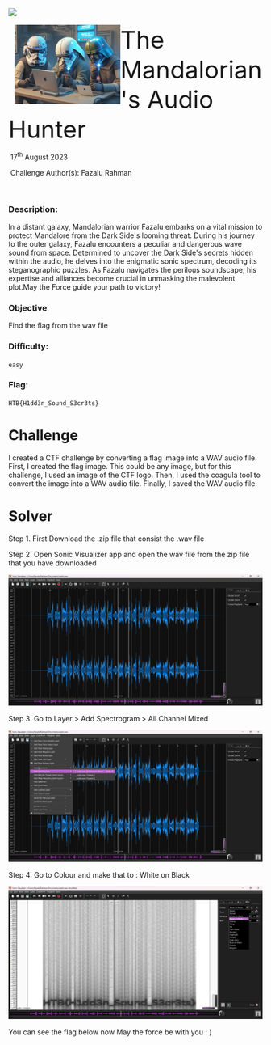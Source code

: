 ![](assets/images/banner.png)



<img src="assets/images/htb.jpg" style="width:350px;margin-left: 20px; zoom: 60%;" align=left />    	<font size="10">The Mandalorian's Audio Hunter</font>

​		17<sup>th</sup> August 2023

​		Challenge Author(s): 
  Fazalu Rahman

​		

 



### Description:

In a distant galaxy, Mandalorian warrior Fazalu embarks on a vital mission to protect Mandalore from the Dark Side's looming threat. During his journey to the outer galaxy, Fazalu encounters a peculiar and dangerous wave sound from space. Determined to uncover the Dark Side's secrets hidden within the audio, he delves into the enigmatic sonic spectrum, decoding its steganographic puzzles. As Fazalu navigates the perilous soundscape, his expertise and alliances become crucial in unmasking the malevolent plot.May the Force guide your path to victory!

### Objective

Find the flag from the wav file

### Difficulty:

`easy`

### Flag:

`HTB{H1dd3n_Sound_S3cr3ts}`



# Challenge
I created a CTF challenge by converting a flag image into a WAV audio file. First, I created the flag image. This could be any image, but for this challenge, I used an image of the CTF logo. Then, I used the coagula tool to convert the image into a WAV audio file. Finally, I saved the WAV audio file


# Solver
Step 1.
First Download the .zip file that consist the .wav file 

Step 2.
Open Sonic Visualizer app and open the wav file from the zip file that you have downloaded 

![](assets/images/1.png)

Step 3.
Go to Layer > Add Spectrogram > All Channel Mixed 

![](assets/images/2.png)

Step 4.
Go to Colour and make that to : White on Black
 
![](assets/images/3.png)


You can see the flag below now May the force be with you : ) 


